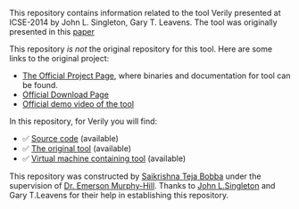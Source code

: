 This repository contains information related to the tool Verily presented at ICSE-2014 by John L. Singleton, Gary T. Leavens. The tool was originally presented in this [paper](http://dl.acm.org/citation.cfm?doid=2591062.2591069)

This repository _is not_ the original repository for this tool. Here are some links to the original project:
* [The Official Project Page](http://goverily.org), where binaries and documentation for tool can be found.
* [Official Download Page](http://goverily.org)
* [Official demo video of the tool](https://www.youtube.com/watch?v=TjRF7E4um3c)

In this repository, for Verily you will find:
* :white_check_mark: [Source code](https://github.com/SoftwareEngineeringToolDemos/ICSE-2014-Verily/archive/v0.1.2.zip) (available)
* :white_check_mark: [The original tool](https://github.com/SoftwareEngineeringToolDemos/ICSE-2014-Verily/releases/download/v0.1.2/verily-installer-0.1.2.jar) (available)
* :white_check_mark: [Virtual machine containing tool](http://go.ncsu.edu/SE-tool-VMs) (available)

This repository was constructed by [Saikrishna Teja Bobba](https://github.com/saiteja09) under the supervision of [Dr. Emerson Murphy-Hill](https://github.com/CaptainEmerson). Thanks to [John L.Singleton](https://github.com/jsinglet) and Gary T.Leavens for their help in establishing this repository.
